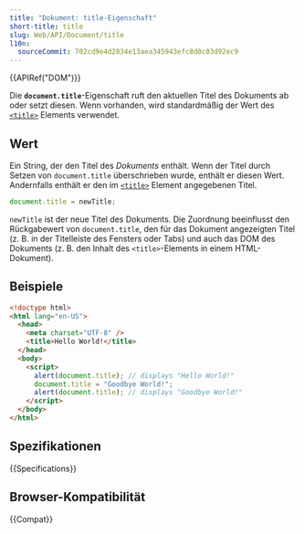 ```yaml
---
title: "Dokument: title-Eigenschaft"
short-title: title
slug: Web/API/Document/title
l10n:
  sourceCommit: 702cd9e4d2834e13aea345943efc8d0c03d92ec9
---
```


{{APIRef("DOM")}}

Die **`document.title`**-Eigenschaft ruft den aktuellen Titel des Dokuments ab oder setzt diesen.
Wenn vorhanden, wird standardmäßig der Wert des [`<title>`](/de/docs/Web/HTML/Element/title) Elements verwendet.

## Wert

Ein String, der den Titel des _Dokuments_ enthält. Wenn der Titel durch Setzen von `document.title` überschrieben wurde, enthält er diesen Wert. Andernfalls enthält er den im [`<title>`](/de/docs/Web/HTML/Element/title) Element angegebenen Titel.

```js
document.title = newTitle;
```

`newTitle` ist der neue Titel des Dokuments. Die Zuordnung beeinflusst den Rückgabewert von `document.title`, den für das Dokument angezeigten Titel (z. B. in der Titelleiste des Fensters oder Tabs) und auch das DOM des Dokuments (z. B. den Inhalt des `<title>`-Elements in einem HTML-Dokument).

## Beispiele

```html
<!doctype html>
<html lang="en-US">
  <head>
    <meta charset="UTF-8" />
    <title>Hello World!</title>
  </head>
  <body>
    <script>
      alert(document.title); // displays "Hello World!"
      document.title = "Goodbye World!";
      alert(document.title); // displays "Goodbye World!"
    </script>
  </body>
</html>
```

## Spezifikationen

{{Specifications}}

## Browser-Kompatibilität

{{Compat}}
